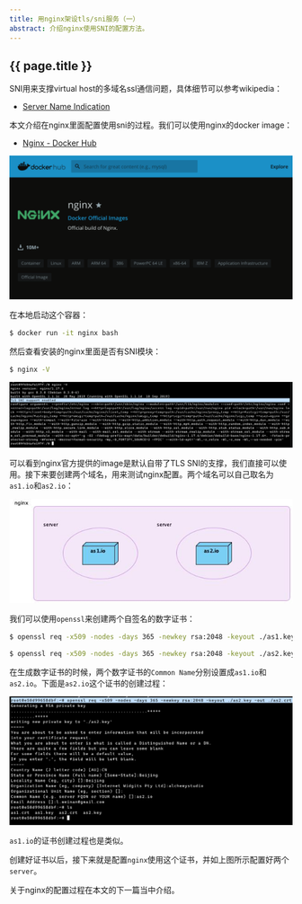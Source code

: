 ```yaml
---
title: 用nginx架设tls/sni服务（一）
abstract: 介绍nginx使用SNI的配置方法。
---
```

## {{ page.title }}

SNI用来支撑virtual host的多域名ssl通信问题，具体细节可以参考wikipedia：

* [Server Name Indication](https://en.wikipedia.org/wiki/Server_Name_Indication)

本文介绍在nginx里面配置使用sni的过程。我们可以使用nginx的docker image：

* [Nginx - Docker Hub](https://hub.docker.com/_/nginx)

![](https://raw.githubusercontent.com/liweinan/blogpic2020_i/master/jan10/D422F70F-C569-407F-B3E8-2E9EA48AF0E5.png)

在本地启动这个容器：

```bash
$ docker run -it nginx bash
```

然后查看安装的nginx里面是否有SNI模块：

```bash
$ nginx -V
```

![](https://raw.githubusercontent.com/liweinan/blogpic2020_i/master/jan10/5E819919-3675-43CD-9C20-2ACB0E876468.png)

可以看到nginx官方提供的image是默认自带了TLS SNI的支撑，我们直接可以使用。接下来要创建两个域名，用来测试nginx配置。两个域名可以自己取名为`as1.io`和`as2.io`：

![](https://raw.githubusercontent.com/liweinan/blogpic2020_i/master/jan10/Untitled.jpg)

我们可以使用`openssl`来创建两个自签名的数字证书：

```bash
$ openssl req -x509 -nodes -days 365 -newkey rsa:2048 -keyout ./as1.key -out ./as1.crt
```

```bash
$ openssl req -x509 -nodes -days 365 -newkey rsa:2048 -keyout ./as2.key -out ./as2.crt
```

在生成数字证书的时候，两个数字证书的`Common Name`分别设置成`as1.io`和`as2.io`。下面是`as2.io`这个证书的创建过程：

![](https://raw.githubusercontent.com/liweinan/blogpic2020_i/master/jan10/AAE7A404-E09A-413E-910F-E4C9FBCAFA69.png)

`as1.io`的证书创建过程也是类似。

创建好证书以后，接下来就是配置`nginx`使用这个证书，并如上图所示配置好两个`server`。

关于nginx的配置过程在本文的下一篇当中介绍。




